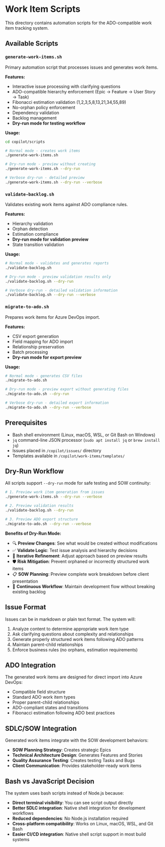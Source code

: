 # Work Item Scripts

This directory contains automation scripts for the ADO-compatible work item tracking system.

## Available Scripts

### `generate-work-items.sh`
Primary automation script that processes issues and generates work items.

**Features:**
- Interactive issue processing with clarifying questions
- ADO-compatible hierarchy enforcement (Epic → Feature → User Story → Task)
- Fibonacci estimation validation (1,2,3,5,8,13,21,34,55,89)
- No-orphan policy enforcement
- Dependency validation
- Backlog management
- **Dry-run mode for testing workflow**

**Usage:**
```bash
cd copilot/scripts

# Normal mode - creates work items
./generate-work-items.sh

# Dry-run mode - preview without creating
./generate-work-items.sh --dry-run

# Verbose dry-run - detailed preview
./generate-work-items.sh --dry-run --verbose
```

### `validate-backlog.sh`
Validates existing work items against ADO compliance rules.

**Features:**
- Hierarchy validation
- Orphan detection
- Estimation compliance
- **Dry-run mode for validation preview**
- State transition validation

**Usage:**
```bash
# Normal mode - validates and generates reports
./validate-backlog.sh

# Dry-run mode - preview validation results only
./validate-backlog.sh --dry-run

# Verbose dry-run - detailed validation information
./validate-backlog.sh --dry-run --verbose
```

### `migrate-to-ado.sh`
Prepares work items for Azure DevOps import.

**Features:**
- CSV export generation
- Field mapping for ADO import
- Relationship preservation
- Batch processing
- **Dry-run mode for export preview**

**Usage:**
```bash
# Normal mode - generates CSV files
./migrate-to-ado.sh

# Dry-run mode - preview export without generating files
./migrate-to-ado.sh --dry-run

# Verbose dry-run - detailed export information
./migrate-to-ado.sh --dry-run --verbose
```

## Prerequisites

- Bash shell environment (Linux, macOS, WSL, or Git Bash on Windows)
- `jq` command-line JSON processor (`sudo apt install jq` or `brew install jq`)
- Issues placed in `/copilot/issues/` directory
- Templates available in `/copilot/work-items/templates/`

## Dry-Run Workflow

All scripts support `--dry-run` mode for safe testing and SOW continuity:

```bash
# 1. Preview work item generation from issues
./generate-work-items.sh --dry-run --verbose

# 2. Preview validation results
./validate-backlog.sh --dry-run

# 3. Preview ADO export structure
./migrate-to-ado.sh --dry-run --verbose
```

**Benefits of Dry-Run Mode:**
- 🔍 **Preview Changes**: See what would be created without modifications
- ✅ **Validate Logic**: Test issue analysis and hierarchy decisions
- 🔄 **Iterative Refinement**: Adjust approach based on preview results
- 🛡️ **Risk Mitigation**: Prevent orphaned or incorrectly structured work items
- 📋 **SOW Planning**: Preview complete work breakdown before client presentation
- 🎯 **Continuous Workflow**: Maintain development flow without breaking existing backlog

## Issue Format

Issues can be in markdown or plain text format. The system will:
1. Analyze content to determine appropriate work item type
2. Ask clarifying questions about complexity and relationships
3. Generate properly structured work items following ADO patterns
4. Maintain parent-child relationships
5. Enforce business rules (no orphans, estimation requirements)

## ADO Integration

The generated work items are designed for direct import into Azure DevOps:
- Compatible field structure
- Standard ADO work item types
- Proper parent-child relationships
- ADO-compliant states and transitions
- Fibonacci estimation following ADO best practices

## SDLC/SOW Integration

Generated work items integrate with the SOW development behaviors:
- **SOW Planning Strategy**: Creates strategic Epics
- **Technical Architecture Design**: Generates Features and Stories
- **Quality Assurance Testing**: Creates testing Tasks and Bugs
- **Client Communication**: Provides stakeholder-ready work items

## Bash vs JavaScript Decision

The system uses bash scripts instead of Node.js because:
- **Direct terminal visibility**: You can see script output directly
- **Better SDLC integration**: Native shell integration for development workflows  
- **Reduced dependencies**: No Node.js installation required
- **Cross-platform compatibility**: Works on Linux, macOS, WSL, and Git Bash
- **Easier CI/CD integration**: Native shell script support in most build systems

